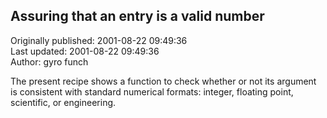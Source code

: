 ## Assuring that an entry is a valid number  
Originally published: 2001-08-22 09:49:36  
Last updated: 2001-08-22 09:49:36  
Author: gyro funch  
  
The present recipe shows a function to check whether or not its argument is consistent with standard numerical formats: integer, floating point, scientific, or engineering.
